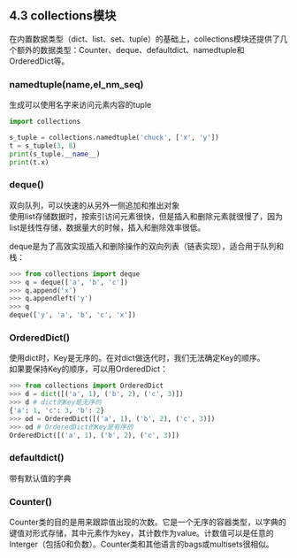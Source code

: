 ## 4.3 collections模块
在内置数据类型（dict、list、set、tuple）的基础上，collections模块还提供了几个额外的数据类型：Counter、deque、defaultdict、namedtuple和OrderedDict等。

### namedtuple(name,el_nm_seq)
生成可以使用名字来访问元素内容的tuple
```python
import collections

s_tuple = collections.namedtuple('chuck', ['x', 'y'])
t = s_tuple(3, 8)
print(s_tuple.__name__)
print(t.x)
```

### deque()
双向队列，可以快速的从另外一侧追加和推出对象  
使用list存储数据时，按索引访问元素很快，但是插入和删除元素就很慢了，因为list是线性存储，数据量大的时候，插入和删除效率很低。

deque是为了高效实现插入和删除操作的双向列表（链表实现），适合用于队列和栈：

```python
>>> from collections import deque
>>> q = deque(['a', 'b', 'c'])
>>> q.append('x')
>>> q.appendleft('y')
>>> q
deque(['y', 'a', 'b', 'c', 'x'])
```

### OrderedDict()
使用dict时，Key是无序的。在对dict做迭代时，我们无法确定Key的顺序。  
如果要保持Key的顺序，可以用OrderedDict：  
```python
>>> from collections import OrderedDict
>>> d = dict([('a', 1), ('b', 2), ('c', 3)])
>>> d # dict的Key是无序的
{'a': 1, 'c': 3, 'b': 2}
>>> od = OrderedDict([('a', 1), ('b', 2), ('c', 3)])
>>> od # OrderedDict的Key是有序的
OrderedDict([('a', 1), ('b', 2), ('c', 3)])
```

### defaultdict()
带有默认值的字典

### Counter()
Counter类的目的是用来跟踪值出现的次数。它是一个无序的容器类型，以字典的键值对形式存储，其中元素作为key，其计数作为value。计数值可以是任意的Interger（包括0和负数）。Counter类和其他语言的bags或multisets很相似。